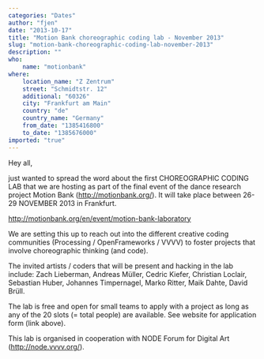 ```yaml
---
categories: "Dates"
author: "fjen"
date: "2013-10-17"
title: "Motion Bank choreographic coding lab - November 2013"
slug: "motion-bank-choreographic-coding-lab-november-2013"
description: ""
who: 
    name: "motionbank"
where: 
    location_name: "Z Zentrum"
    street: "Schmidtstr. 12"
    additional: "60326"
    city: "Frankfurt am Main"
    country: "de"
    country_name: "Germany"
    from_date: "1385416800"
    to_date: "1385676000"
imported: "true"
---
```



Hey all,

just wanted to spread the word about the first CHOREOGRAPHIC CODING LAB that we are hosting as part of the final event of the dance research project Motion Bank (http://motionbank.org/). It will take place between 26-29 NOVEMBER 2013 in Frankfurt.

http://motionbank.org/en/event/motion-bank-laboratory

We are setting this up to reach out into the different creative coding communities (Processing / OpenFrameworks / VVVV) to foster projects that involve choreographic thinking (and code).

The invited artists / coders that will be present and hacking in the lab include: Zach Lieberman, Andreas Müller, Cedric Kiefer, Christian Loclair, Sebastian Huber, Johannes Timpernagel, Marko Ritter, Maik Dahte, David Brüll.

The lab is free and open for small teams to apply with a project as long as any of the 20 slots (= total people) are available. See website for application form (link above).

This lab is organised in cooperation with NODE Forum for Digital Art (http://node.vvvv.org/).

